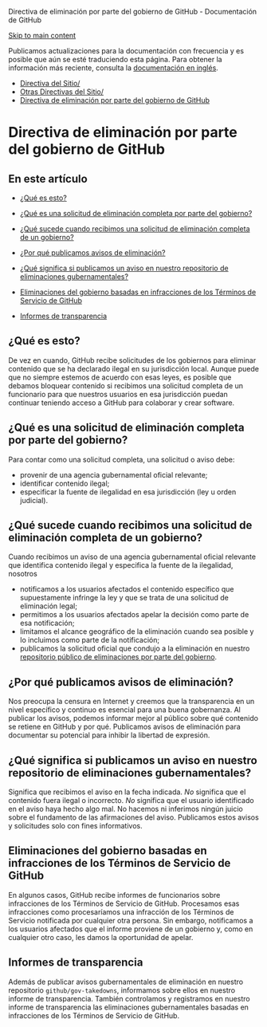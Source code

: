 Directiva de eliminación por parte del gobierno de GitHub - Documentación de GitHub

[Skip to main content](#main-content)

Publicamos actualizaciones para la documentación con frecuencia y es posible que aún se esté traduciendo esta página. Para obtener la información más reciente, consulta la [documentación en inglés](/en).

* [Directiva del Sitio/](/es/site-policy)
* [Otras Directivas del Sitio/](/es/site-policy/other-site-policies)
* [Directiva de eliminación por parte del gobierno de GitHub](/es/site-policy/other-site-policies/github-government-takedown-policy)

Directiva de eliminación por parte del gobierno de GitHub
==========

En este artículo
----------

* [¿Qué es esto?](#what-is-this)

* [¿Qué es una solicitud de eliminación completa por parte del gobierno?](#what-is-a-complete-government-takedown-request)

* [¿Qué sucede cuando recibimos una solicitud de eliminación completa de un gobierno?](#what-happens-when-we-receive-a-complete-takedown-request-from-a-government)

* [¿Por qué publicamos avisos de eliminación?](#why-do-we-publicly-post-takedown-notices)

* [¿Qué significa si publicamos un aviso en nuestro repositorio de eliminaciones gubernamentales?](#what-does-it-mean-if-we-post-a-notice-in-our-gov-takedowns-repository)

* [Eliminaciones del gobierno basadas en infracciones de los Términos de Servicio de GitHub](#government-takedowns-based-on-violations-of-githubs-terms-of-service)

* [Informes de transparencia](#transparency-reporting)

[](#what-is-this)¿Qué es esto?
----------

De vez en cuando, GitHub recibe solicitudes de los gobiernos para eliminar contenido que se ha declarado ilegal en su jurisdicción local. Aunque puede que no siempre estemos de acuerdo con esas leyes, es posible que debamos bloquear contenido si recibimos una solicitud completa de un funcionario para que nuestros usuarios en esa jurisdicción puedan continuar teniendo acceso a GitHub para colaborar y crear software.

[](#what-is-a-complete-government-takedown-request)¿Qué es una solicitud de eliminación completa por parte del gobierno?
----------

Para contar como una solicitud completa, una solicitud o aviso debe:

* provenir de una agencia gubernamental oficial relevante;
* identificar contenido ilegal;
* especificar la fuente de ilegalidad en esa jurisdicción (ley u orden judicial).

[](#what-happens-when-we-receive-a-complete-takedown-request-from-a-government)¿Qué sucede cuando recibimos una solicitud de eliminación completa de un gobierno?
----------

Cuando recibimos un aviso de una agencia gubernamental oficial relevante que identifica contenido ilegal y especifica la fuente de la ilegalidad, nosotros

* notificamos a los usuarios afectados el contenido específico que supuestamente infringe la ley y que se trata de una solicitud de eliminación legal;
* permitimos a los usuarios afectados apelar la decisión como parte de esa notificación;
* limitamos el alcance geográfico de la eliminación cuando sea posible y lo incluimos como parte de la notificación;
* publicamos la solicitud oficial que condujo a la eliminación en nuestro [repositorio público de eliminaciones por parte del gobierno](https://github.com/github/gov-takedowns).

[](#why-do-we-publicly-post-takedown-notices)¿Por qué publicamos avisos de eliminación?
----------

Nos preocupa la censura en Internet y creemos que la transparencia en un nivel específico y continuo es esencial para una buena gobernanza. Al publicar los avisos, podemos informar mejor al público sobre qué contenido se retiene en GitHub y por qué. Publicamos avisos de eliminación para documentar su potencial para inhibir la libertad de expresión.

[](#what-does-it-mean-if-we-post-a-notice-in-our-gov-takedowns-repository)¿Qué significa si publicamos un aviso en nuestro repositorio de eliminaciones gubernamentales?
----------

Significa que recibimos el aviso en la fecha indicada. *No* significa que el contenido fuera ilegal o incorrecto. *No* significa que el usuario identificado en el aviso haya hecho algo mal. No hacemos ni inferimos ningún juicio sobre el fundamento de las afirmaciones del aviso. Publicamos estos avisos y solicitudes solo con fines informativos.

[](#government-takedowns-based-on-violations-of-githubs-terms-of-service)Eliminaciones del gobierno basadas en infracciones de los Términos de Servicio de GitHub
----------

En algunos casos, GitHub recibe informes de funcionarios sobre infracciones de los Términos de Servicio de GitHub. Procesamos esas infracciones como procesaríamos una infracción de los Términos de Servicio notificada por cualquier otra persona. Sin embargo, notificamos a los usuarios afectados que el informe proviene de un gobierno y, como en cualquier otro caso, les damos la oportunidad de apelar.

[](#transparency-reporting)Informes de transparencia
----------

Además de publicar avisos gubernamentales de eliminación en nuestro repositorio `github/gov-takedowns`, informamos sobre ellos en nuestro informe de transparencia. También controlamos y registramos en nuestro informe de transparencia las eliminaciones gubernamentales basadas en infracciones de los Términos de Servicio de GitHub.
